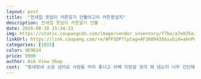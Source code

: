 ```yaml
---
layout: post 
title:  "전세집 못없이 커튼달기 안뚫어고리 커튼봉설치" 
description: 전세집 못없이 커튼달기 안뚫 ..
date: 2020-08-28 15:34:33 
img: https://static.coupangcdn.com/image/vendor_inventory/f7be/a7e035e3cff20a3067791a0e847404af4f09bf887efdd3c8cae6a3d74972.jpg 
linkUrl: https://link.coupang.com/re/AFFSDP?lptag=AF3600438&subid=ahnPublicAsk&pageKey=1811510008&itemId=3082596837&vendorItemId=71070454462&traceid=V0-113-a2e0794692a7edd9 
categories: [1015] 
color: 9E9D24 
price: 9900 
author: Ask View Shop 
cont:  "동네방네 소문 냈어요 사람들 머리 좋다고 어째 이런걸 생각 해 냈는지 너무 간단해요 굳<br/>완전 좋던데요<br/>정말 너무 좋아요.<br/> 세상 진짜 좋아진 것 같아요.<br/> 굳이 드릴로 뚫을 필요 없이 간단하게 설치 가능합니다.<br/> 커튼 두개 달았는데도 끄떡 없네요.<br/> 봉을 다른곳에서 구매해서 사용했는데 두께가 차이가 좀 있어서 끼우지 않고 걸쳐서 사용하는데도 문제 없네요<br/>주변에 강력 추천해주고 싶어요<br/>첫 월셋방인데 이렇게 간편히 커튼을 설치 할수있는 부자재가 있어 너무 행복해요ㅠㅠ<br/>" 
---
```

